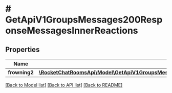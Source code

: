 # # GetApiV1GroupsMessages200ResponseMessagesInnerReactions

## Properties

Name | Type | Description | Notes
------------ | ------------- | ------------- | -------------
**frowning2** | [**\RocketChatRoomsApi\Model\GetApiV1GroupsMessages200ResponseMessagesInnerReactionsFrowning2**](GetApiV1GroupsMessages200ResponseMessagesInnerReactionsFrowning2.md) |  | [optional]

[[Back to Model list]](../../README.md#models) [[Back to API list]](../../README.md#endpoints) [[Back to README]](../../README.md)
